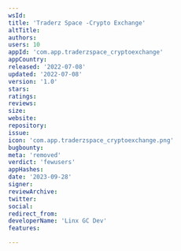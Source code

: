 ```yaml
---
wsId: 
title: 'Traderz Space -Crypto Exchange'
altTitle: 
authors: 
users: 10
appId: 'com.app.traderzspace_cryptoexchange'
appCountry: 
released: '2022-07-08'
updated: '2022-07-08'
version: '1.0'
stars: 
ratings: 
reviews: 
size: 
website: 
repository: 
issue: 
icon: 'com.app.traderzspace_cryptoexchange.png'
bugbounty: 
meta: 'removed'
verdict: 'fewusers'
appHashes: 
date: '2023-09-28'
signer: 
reviewArchive: 
twitter: 
social: 
redirect_from: 
developerName: 'Linx GC Dev'
features: 

---
```


